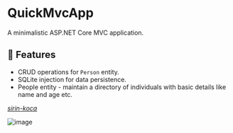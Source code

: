 # QuickMvcApp

A minimalistic ASP.NET Core MVC application.

## 🌟 Features

- CRUD operations for `Person` entity.
- SQLite injection for data persistence.
- People entity - maintain a directory of individuals with basic details like name and age etc.

[_sirin-koca_](https://github.com/sirin-koca)

![image](https://github.com/sirin-koca/QuickMvcApp/assets/89571121/e5ace0aa-62ab-45c1-8144-a201d87780be)
